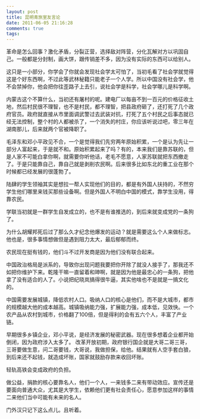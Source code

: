 ```yaml
---
layout: post
title: 昆明青旅室友言论
date: 2011-06-05 21:16:28
comments: true
tags: 
---
```


革命是怎么回事？激化矛盾，分裂正营，选择敌对阵营，分化瓦解对方以巩固自己。一般都是分封制，画大饼，跟传销差不多，因为没有实际的东西可以给别人。 

这只是一小部分，你学会了你就会发现社会学太可怕了，当初毛看了社会学就觉得这是个好东西啊，不过此等武林秘籍只能老子一个人学。所以中国没有社会学，他不会禁掉你，他会把你往歪路子上去引，说社会学是科学，社会学哪儿是科学啊。<!--more-->

内蒙古这个不算什么，当初还有屠村的呢。建电厂以每亩不到一百元的价格征收土地，然后村民很不理智，也不是村民，都不理智，把县政府砸了，还打死了几个政府官员。政府就直接从市里面调武警过去武装对抗，打死了五个村民之后事态就已经无法控制，整个村的人都被杀了，一个消失的村庄，你应该听说过吧，零三年在湖南那儿，后来就两个官被降职了。

毛泽东和邓小平政见不合，一个是觉得我们先穷两年原始积累，一个是认为先让一部分人富起来，于是就不和。原始积累起来了吗？有的，本来我们是靠苏联的，但是人家不可能白拿你啊，就需要你听他话，老毛不愿意，人家苏联就把东西撤走了。于是只能靠自己，靠自己就是剥削农民啊。后来很多比如东北的重工业在那个时候都已经发展的很蓬勃了。

陆肆的学生领袖其实是想拉一帮人实现他们的目的，都是有外国人扶持的，不然穷学生他们哪里来钱买那些设备啊。但是外国人不明白中国的模式，靠学生没用，得靠农民。

学联当初就是一群学生自发成立的，也不是有谁推选的，到后来就变成党的一条狗了。

为什么胡耀邦死后过了那么久才纪念他爆发的运动？就是需要这么个人来做标志。他也是，很多事情想做但是遇到阻力太大，最后郁郁而终。

农民现在挺有钱的，他们斗不过开发商是因为他们没有联合起来。

中国政治格局是派系的，导致你出现问题我要把你开除了就没人接手了，那我还不如把你维护下来。乾隆干嘛一直留着和珅啊，就是因为他是最忠心的一条狗，把他拿了没有适合的人了。小说把纪晓岚搞得很牛逼，其实他啥也不是就是一搞文化的。

中国需要发展城镇，降低农村人口。吸纳人口的核心是他们，而不是大城市，都市的规模越大他的成本越高。城镇吸纳能力强，扩展能力强，成本低，见效快。一个农产品从农村到城市，价格翻了100倍，但是得利的会有五六个人，丰富了产业链。

早期很多乡镇企业，邓小平说，是经济发展的秘密武器。现在很多想着企业都开始倒闭，因为政府涉入太多了。
改革开放初期，政府银行国企就是大哥二哥三哥，三哥要做生意，问二哥要钱，大哥说，我做担保，给他。结果就有人空手套白狼，到后来还不起钱，就造成坏账，国家就鼓励存款来收回坏账。

轻轨高铁会变成政府的负担。

做公益，捐款的核心要靠名人，他们一个人，一来钱多二来有带动效应。宣传还是要面向普通大众，尤其是大学生，依赖他们更有社会责任心，愿意参加这样的事情二来他们当中可能有未来的名人。

门外汉只记下这么点儿。且听着。